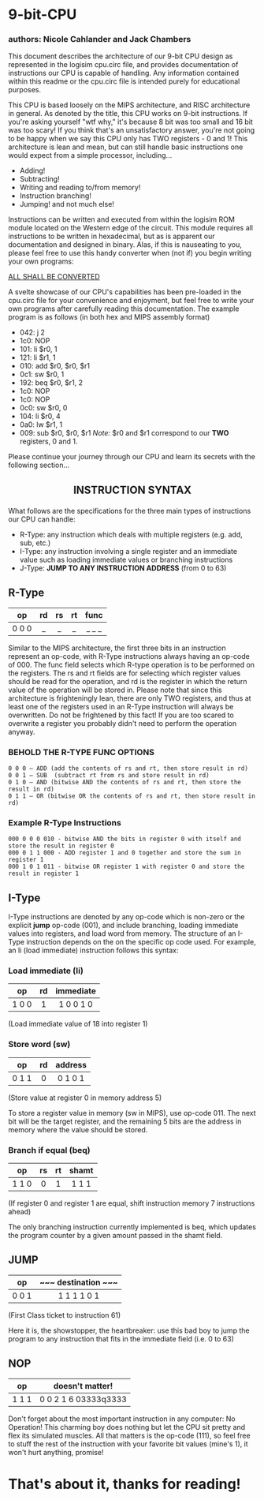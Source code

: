 # 9-bit-CPU
### authors: Nicole Cahlander and Jack Chambers

This document describes the architecture of our 9-bit CPU design as represented
in the logisim cpu.circ file, and provides documentation of instructions our CPU is capable of handling.
Any information contained within this readme or the cpu.circ file is intended purely for educational purposes.

This CPU is based loosely on the MIPS architecture, and RISC architecture in general.
As denoted by the title, this CPU works on 9-bit instructions. If you're asking yourself "wtf why,"
it's because 8 bit was too small and 16 bit was too scary! If you think that's an unsatisfactory answer,
you're not going to be happy when we say this CPU only has TWO registers - 0 and 1!
This architecture is lean and mean, but can still handle basic instructions one would expect from a simple processor,
including...
- Adding!
- Subtracting!
- Writing and reading to/from memory!
- Instruction branching!
- Jumping!
and not much else!

Instructions can be written and executed from within the logisim ROM module located on the Western edge of the circuit. This module requires all instructions to be written in hexadecimal, but as is apparent our documentation and designed in binary. Alas, if this is nauseating to you, please feel free to use this handy converter when (not if) you begin writing your own programs:

  [ALL SHALL BE CONVERTED](http://www.binaryhexconverter.com/binary-to-hex-converter)


A svelte showcase of our CPU's capabilities has been pre-loaded in the cpu.circ file for your convenience and enjoyment, but feel free to write your own programs after carefully reading this documentation. The example program is as follows (in both hex and MIPS assembly format)

- 042: j 2
- 1c0: NOP
- 101: li $r0, 1
- 121: li $r1, 1
- 010: add $r0, $r0, $r1
- 0c1: sw $r0, 1
- 192: beq $r0, $r1, 2
- 1c0: NOP
- 1c0: NOP
- 0c0: sw $r0, 0
- 104: li $r0, 4
- 0a0: lw $r1, 1
- 009: sub $r0, $r0, $r1
*Note:* $r0 and $r1 correspond to our **TWO** registers, 0 and 1.  


Please continue your journey through our CPU and learn its secrets with the following section...

## <p align=center>INSTRUCTION SYNTAX</p>
What follows are the specifications for the three main types of instructions our CPU can handle:
- R-Type: any instruction which deals with multiple registers (e.g. add, sub, etc.)
- I-Type: any instruction involving a single register and an immediate value such as loading immediate values or branching instructions
- J-Type: **JUMP TO ANY INSTRUCTION ADDRESS** (from 0 to 63)

## R-Type

| op    |  rd   | rs    | rt   | func  |
| :---: | :---: | :---: |:---: | :---: |
| 0 0 0 |   _   |   _   |  _   | _ _ _ |

Similar to the MIPS architecture, the first three bits in an instruction represent an op-code,
with R-Type instructions always having an op-code of 000.
The func field selects which R-type operation is to be performed on the registers.
The rs and rt fields are for selecting which register values should be read for
the operation, and rd is the register in which the return value of the operation will be stored in.
Please note that since this architecture is frighteningly lean, there are only TWO registers,
and thus at least one of the registers used in an R-Type instruction will always be overwritten.
Do not be frightened by this fact! If you are too scared to overwrite a register you probably didn't need to perform the operation anyway.

### BEHOLD THE R-TYPE FUNC OPTIONS

    0 0 0 – ADD (add the contents of rs and rt, then store result in rd)
    0 0 1 – SUB  (subtract rt from rs and store result in rd)
    0 1 0 – AND (bitwise AND the contents of rs and rt, then store the result in rd)
    0 1 1 – OR (bitwise OR the contents of rs and rt, then store result in rd)

### Example R-Type Instructions

    000 0 0 0 010 - bitwise AND the bits in register 0 with itself and store the result in register 0
    000 0 1 1 000 - ADD register 1 and 0 together and store the sum in register 1
    000 1 0 1 011 - bitwise OR register 1 with register 0 and store the result in register 1


## I-Type

I-Type instructions are denoted by any op-code which is non-zero or the explicit **jump** op-code (001),
and include branching, loading immediate values into registers, and load word from memory.
The structure of an I-Type instruction depends on the on the specific op code used.
For example, an li (load immediate) instruction follows this syntax:

### Load immediate (li)

| op    | rd  | immediate  |
| :---: |:---:| :--------: |
| 1 0 0 |  1  |  1 0 0 1 0 |

(Load immediate value of 18 into register 1)

### Store word (sw)

|  op   | rd  |  address |
| :---: |:---:| :------: |
| 0 1 1 |  0  | 0 1 0 1  |

(Store value at register 0 in memory address 5)

To store a register value in memory (sw in MIPS), use op-code 011. The next bit will be the target register,
and the remaining 5 bits are the address in memory where the value should be stored.

### Branch if equal (beq)

|  op   |   rs  |   rt  |  shamt  |
| :---: | :---: | :---: | :-----: |
| 1 1 0 |   0   |   1   |  1 1 1  |

(If register 0 and register 1 are equal, shift instruction memory 7 instructions ahead)

The only branching instruction currently implemented is beq, which updates the program counter by
a given amount passed in the shamt field.

## JUMP
|  op   | ~~~ destination ~~~   |
| :---: | :-------------------: |
| 0 0 1 |      1 1 1 1 0 1      |

(First Class ticket to instruction 61)

Here it is, the showstopper, the heartbreaker: use this bad boy to jump the program to any instruction that
fits in the immediate field (i.e. 0 to 63)

## NOP
|  op   |  doesn't matter!      |
| :---: | :-------------------: |
| 1 1 1 |  0 0 2 1 6 03333q3333 |

Don't forget about the most important instruction in any computer: No Operation! This charming boy does nothing but let the CPU sit pretty and flex its simulated muscles. All that matters is the op-code (111), so feel free to stuff the rest of the instruction with your favorite bit values (mine's 1), it won't hurt anything, promise!

# That's about it, thanks for reading!
